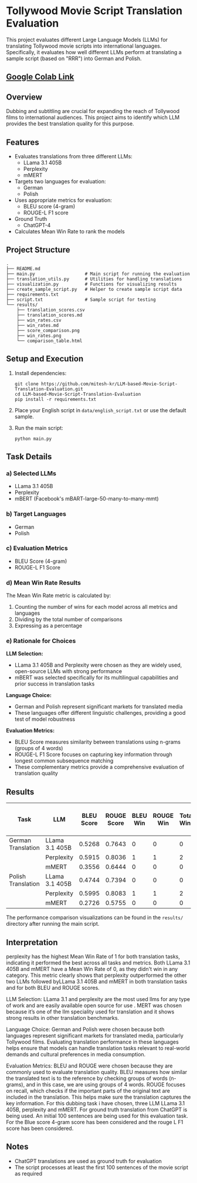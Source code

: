 # Tollywood Movie Script Translation Evaluation

This project evaluates different Large Language Models (LLMs) for translating Tollywood movie scripts into international languages. Specifically, it evaluates how well different LLMs perform at translating a sample script (based on "RRR") into German and Polish.

## [Google Colab Link](https://colab.research.google.com/drive/1fqY9RkePMC-dzhF36WsGHxDcerYmRqV6?usp=sharing)

## Overview

Dubbing and subtitling are crucial for expanding the reach of Tollywood films to international audiences. This project aims to identify which LLM provides the best translation quality for this purpose.

## Features

- Evaluates translations from three different LLMs:
  - LLama 3.1 405B
  - Perplexity
  - mMERT
- Targets two languages for evaluation:
  - German
  - Polish
- Uses appropriate metrics for evaluation:
  - BLEU score (4-gram)
  - ROUGE-L F1 score
- Ground Truth
  - ChatGPT-4
- Calculates Mean Win Rate to rank the models

## Project Structure

```
.
├── README.md
├── main.py                   # Main script for running the evaluation
├── translation_utils.py      # Utilities for handling translations
├── visualization.py          # Functions for visualizing results
├── create_sample_script.py   # Helper to create sample script data
├── requirements.txt
├── script.txt                # Sample script for testing
└── results/
    ├── translation_scores.csv
    ├── translation_scores.md
    ├── win_rates.csv
    ├── win_rates.md
    ├── score_comparison.png
    ├── win_rates.png
    └── comparison_table.html
```


## Setup and Execution

1. Install dependencies:
   ```
   git clone https://github.com/mitesh-kr/LLM-based-Movie-Script-Translation-Evaluation.git
   cd LLM-based-Movie-Script-Translation-Evaluation
   pip install -r requirements.txt
   ```

2. Place your English script in `data/english_script.txt` or use the default sample.

3. Run the main script:
   ```
   python main.py
   ```

## Task Details

### a) Selected LLMs
- LLama 3.1 405B
- Perplexity
- mBERT (Facebook's mBART-large-50-many-to-many-mmt)

### b) Target Languages
- German
- Polish

### c) Evaluation Metrics
- BLEU Score (4-gram)
- ROUGE-L F1 Score

### d) Mean Win Rate Results
The Mean Win Rate metric is calculated by:
1. Counting the number of wins for each model across all metrics and languages
2. Dividing by the total number of comparisons
3. Expressing as a percentage

### e) Rationale for Choices

**LLM Selection:**
- LLama 3.1 405B and Perplexity were chosen as they are widely used, open-source LLMs with strong performance
- mBERT was selected specifically for its multilingual capabilities and prior success in translation tasks

**Language Choice:**
- German and Polish represent significant markets for translated media
- These languages offer different linguistic challenges, providing a good test of model robustness

**Evaluation Metrics:**
- BLEU Score measures similarity between translations using n-grams (groups of 4 words)
- ROUGE-L F1 Score focuses on capturing key information through longest common subsequence matching
- These complementary metrics provide a comprehensive evaluation of translation quality

## Results


| Task | LLM | BLEU Score | ROUGE Score | BLEU Win | ROUGE Win | Total Wins | Total Comparisons | Mean Win Rate (%) |
|------|-----|------------|-------------|----------|-----------|------------|-------------------|-------------------|
| German Translation | LLama 3.1 405B | 0.5268 | 0.7643 | 0 | 0 | 0 | 2 | 0% |
| | Perplexity | 0.5915 | 0.8036 | 1 | 1 | 2 | 2 | 100% |
| | mMERT | 0.3556 | 0.6444 | 0 | 0 | 0 | 2 | 0% |
| Polish Translation | LLama 3.1 405B | 0.4744 | 0.7394 | 0 | 0 | 0 | 2 | 0% |
| | Perplexity | 0.5995 | 0.8083 | 1 | 1 | 2 | 2 | 100% |
| | mMERT | 0.2726 | 0.5755 | 0 | 0 | 0 | 2 | 0% |

The performance comparison visualizations can be found in the `results/` directory after running the main script.
## Interpretation
perplexity has the highest Mean Win Rate of 1 for both translation tasks,
indicating it performed the best across all tasks and metrics. Both LLama
3.1 405B and mMERT have a Mean Win Rate of 0, as they didn't win in any
category.
This metric clearly shows that perplexity outperformed the other two LLMs
followed byLLama 3.1 405B and mMERT in both translation tasks and for
both BLEU and ROUGE scores.

LLM Selection: LLama 3.1 and perplexity are the most used llms for any
type of work and are easily available open source for use . MERT was
chosen because it’s one of the llm speciality used for translation and it
shows strong results in other translation benchmarks.

Language Choice: German and Polish were chosen because both
languages represent significant markets for translated media, particularly
Tollywood films. Evaluating translation performance in these languages
helps ensure that models can handle translation tasks relevant to
real-world demands and cultural preferences in media consumption.

Evaluation Metrics: BLEU and ROUGE were chosen because they are
commonly used to evaluate translation quality. BLEU measures how similar
the translated text is to the reference by checking groups of words
(n-grams), and in this case, we are using groups of 4 words. ROUGE
focuses on recall, which checks if the important parts of the original text are
included in the translation. This helps make sure the translation captures
the key information.
For this dubbing task i have chosen, three LLM LLama 3.1 405B,
perplexity and mMERT. For ground truth translation from ChatGPT is being
used.
An initial 100 sentences are being used for this evaluation task.
For the Blue score 4-gram score has been considered and the rouge L F1
score has been considered.

## Notes
- ChatGPT translations are used as ground truth for evaluation
- The script processes at least the first 100 sentences of the movie script as required

